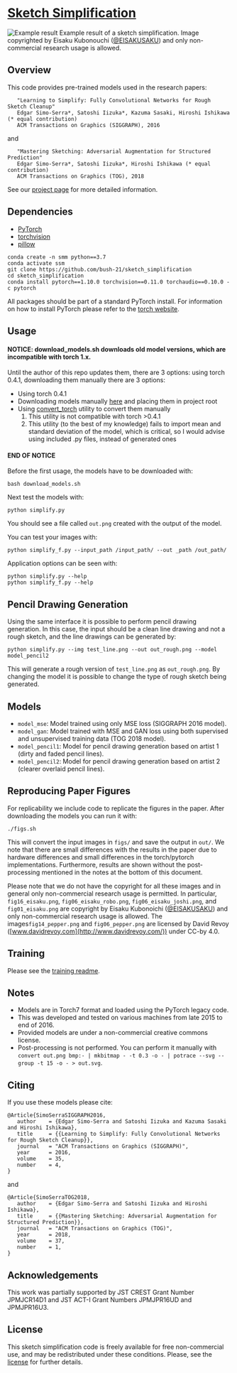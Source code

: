 # [Sketch Simplification](https://esslab.jp/~ess/research/sketch/)

![Example result](/example_fig01_eisaku.png?raw=true "Example result of the provided model.")
Example result of a sketch simplification. Image copyrighted by Eisaku Kubonouchi ([@EISAKUSAKU](https://twitter.com/eisakusaku)) and only non-commercial research usage is allowed.

## Overview

This code provides pre-trained models used in the research papers:

```
   "Learning to Simplify: Fully Convolutional Networks for Rough Sketch Cleanup"
   Edgar Simo-Serra*, Satoshi Iizuka*, Kazuma Sasaki, Hiroshi Ishikawa (* equal contribution)
   ACM Transactions on Graphics (SIGGRAPH), 2016
```

and

```
   "Mastering Sketching: Adversarial Augmentation for Structured Prediction"
   Edgar Simo-Serra*, Satoshi Iizuka*, Hiroshi Ishikawa (* equal contribution)
   ACM Transactions on Graphics (TOG), 2018
```

See our [project page](https://esslab.jp/~ess/research/sketch_master/) for more detailed information.

## Dependencies

- [PyTorch](http://pytorch.org/)
- [torchvision](http://pytorch.org/docs/master/torchvision/)
- [pillow](http://pillow.readthedocs.io/en/latest/index.html)
```
conda create -n smm python==3.7
conda activate ssm
git clone https://github.com/bush-21/sketch_simplification
cd sketch_simplification
conda install pytorch==1.10.0 torchvision==0.11.0 torchaudio==0.10.0 -c pytorch
```

All packages should be part of a standard PyTorch install. For information on how to install PyTorch please refer to the [torch website](http://pytorch.org/).

## Usage

#### NOTICE: download_models.sh downloads old model versions, which are incompatible with torch 1.x.

Until the author of this repo updates them, there are 3 options: using torch 0.4.1, downloading them manually
there are 3 options:

- Using torch 0.4.1
- Downloading models manually [here](https://mega.nz/#F!2lUn1YbY!JhTkB1vdaBMeTCSs37iTVA) and placing them in project root
- Using [convert_torch](https://github.com/clcarwin/convert_torch_to_pytorch) utility to convert them manually
  1. This utility is not compatible with torch >0.4.1
  2. This utility (to the best of my knowledge) fails to import mean and standard deviation of the model,
  which is critical, so I would advise using included .py files, instead of generated ones

#### END OF NOTICE

Before the first usage, the models have to be downloaded with:

```
bash download_models.sh
```

Next test the models with:

```
python simplify.py
```

You should see a file called `out.png` created with the output of the model.

You can test your images with:
```
python simplify_f.py --input_path /input_path/ --out _path /out_path/
```
Application options can be seen with:

```
python simplify.py --help
python simplify_f.py --help
```

## Pencil Drawing Generation

Using the same interface it is possible to perform pencil drawing generation. In this case, the input should be a clean line drawing and not a rough sketch, and the line drawings can be generated by:

```
python simplify.py --img test_line.png --out out_rough.png --model model_pencil2
```

This will generate a rough version of `test_line.png` as `out_rough.png`. By changing the model it is possible to change the type of rough sketch being generated.

## Models

- `model_mse`: Model trained using only MSE loss (SIGGRAPH 2016 model).
- `model_gan`: Model trained with MSE and GAN loss using both supervised and unsupervised training data (TOG 2018 model).
- `model_pencil1`: Model for pencil drawing generation based on artist 1 (dirty and faded pencil lines).
- `model_pencil2`: Model for pencil drawing generation based on artist 2 (clearer overlaid pencil lines).

## Reproducing Paper Figures

For replicability we include code to replicate the figures in the paper. After downloading the models you can run it with:

```
./figs.sh
```

This will convert the input images in `figs/` and save the output in `out/`. We note that there are small differences with the results in the paper due to hardware differences and small differences in the torch/pytorch implementations. Furthermore, results are shown without the post-processing mentioned in the notes at the bottom of this document.

Please note that we do not have the copyright for all these images and in general only non-commercial research usage is permitted. In particular, `fig16_eisaku.png`, `fig06_eisaku_robo.png`, `fig06_eisaku_joshi.png`, and `fig01_eisaku.png` are copyright by Eisaku Kubonoichi ([@EISAKUSAKU](https://twitter.com/eisakusaku)) and only non-commercial research usage is allowed.
The images`fig14_pepper.png` and `fig06_pepper.png` are licensed by David Revoy ([www.davidrevoy.com](http://www.davidrevoy.com/)) under CC-by 4.0.

## Training

Please see the [training readme](train/TRAIN.md).

## Notes

- Models are in Torch7 format and loaded using the PyTorch legacy code.
- This was developed and tested on various machines from late 2015 to end of 2016.
- Provided models are under a non-commercial creative commons license.
- Post-processing is not performed. You can perform it manually with `convert out.png bmp:- | mkbitmap - -t 0.3 -o - | potrace --svg --group -t 15 -o - > out.svg`.

## Citing

If you use these models please cite:

```
@Article{SimoSerraSIGGRAPH2016,
   author    = {Edgar Simo-Serra and Satoshi Iizuka and Kazuma Sasaki and Hiroshi Ishikawa},
   title     = {{Learning to Simplify: Fully Convolutional Networks for Rough Sketch Cleanup}},
   journal   = "ACM Transactions on Graphics (SIGGRAPH)",
   year      = 2016,
   volume    = 35,
   number    = 4,
}
```

and

```
@Article{SimoSerraTOG2018,
   author    = {Edgar Simo-Serra and Satoshi Iizuka and Hiroshi Ishikawa},
   title     = {{Mastering Sketching: Adversarial Augmentation for Structured Prediction}},
   journal   = "ACM Transactions on Graphics (TOG)",
   year      = 2018,
   volume    = 37,
   number    = 1,
}
```

## Acknowledgements

This work was partially supported by JST CREST Grant Number JPMJCR14D1 and JST ACT-I Grant Numbers JPMJPR16UD and JPMJPR16U3.

## License

This sketch simplification code is  freely available for free non-commercial
use, and may be redistributed under these conditions. Please, see the [license](/LICENSE)
for further details.

